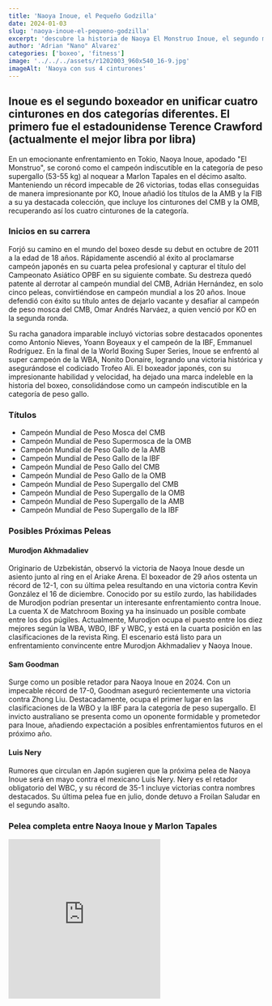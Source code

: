 ```yaml
---
title: 'Naoya Inoue, el Pequeño Godzilla'
date: 2024-01-03
slug: 'naoya-inoue-el-pequeno-godzilla'
excerpt: 'descubre la historia de Naoya El Monstruo Inoue, el segundo mejor boxeador libra por libra del momento'
author: 'Adrian "Nano" Alvarez'
categories: ['boxeo', 'fitness']
image: '../../../assets/r1202003_960x540_16-9.jpg'
imageAlt: 'Naoya con sus 4 cinturones'
---
```


## Inoue es el segundo boxeador en unificar cuatro cinturones en dos categorías diferentes. El primero fue el estadounidense Terence Crawford (actualmente el mejor libra por libra) ##

En un emocionante enfrentamiento en Tokio, Naoya Inoue, apodado "El Monstruo", se coronó como el campeón indiscutible en la categoría de peso supergallo (53-55 kg) al noquear a Marlon Tapales en el décimo asalto. Manteniendo un récord impecable de 26 victorias, todas ellas conseguidas de manera impresionante por KO, Inoue añadió los títulos de la AMB y la FIB a su ya destacada colección, que incluye los cinturones del CMB y la OMB, recuperando así los cuatro cinturones de la categoría.

### Inicios en su carrera ###

Forjó su camino en el mundo del boxeo desde su debut en octubre de 2011 a la edad de 18 años. Rápidamente ascendió al éxito al proclamarse campeón japonés en su cuarta pelea profesional y capturar el título del Campeonato Asiático OPBF en su siguiente combate. Su destreza quedó patente al derrotar al campeón mundial del CMB, Adrián Hernández, en solo cinco peleas, convirtiéndose en campeón mundial a los 20 años. Inoue defendió con éxito su título antes de dejarlo vacante y desafiar al campeón de peso mosca del CMB, Omar Andrés Narváez, a quien venció por KO en la segunda ronda.

Su racha ganadora imparable incluyó victorias sobre destacados oponentes como Antonio Nieves, Yoann Boyeaux y el campeón de la IBF, Emmanuel Rodríguez. En la final de la World Boxing Super Series, Inoue se enfrentó al super campeón de la WBA, Nonito Donaire, logrando una victoria histórica y asegurándose el codiciado Trofeo Ali. El boxeador japonés, con su impresionante habilidad y velocidad, ha dejado una marca indeleble en la historia del boxeo, consolidándose como un campeón indiscutible en la categoría de peso gallo.

### Títulos ###

- Campeón Mundial de Peso Mosca del CMB
- Campeón Mundial de Peso Supermosca de la OMB
- Campeón Mundial de Peso Gallo de la AMB
- Campeón Mundial de Peso Gallo de la IBF
- Campeón Mundial de Peso Gallo del CMB
- Campeón Mundial de Peso Gallo de la OMB
- Campeón Mundial de Peso Supergallo del CMB
- Campeón Mundial de Peso Supergallo de la OMB
- Campeón Mundial de Peso Supergallo de la AMB
- Campeón Mundial de Peso Supergallo de la IBF

### Posibles Próximas Peleas ###

#### Murodjon Akhmadaliev ####
Originario de Uzbekistán, observó la victoria de Naoya Inoue desde un asiento junto al ring en el Ariake Arena. El boxeador de 29 años ostenta un récord de 12-1, con su última pelea resultando en una victoria contra Kevin González el 16 de diciembre. Conocido por su estilo zurdo, las habilidades de Murodjon podrían presentar un interesante enfrentamiento contra Inoue. La cuenta X de Matchroom Boxing ya ha insinuado un posible combate entre los dos púgiles. Actualmente, Murodjon ocupa el puesto entre los diez mejores según la WBA, WBO, IBF y WBC, y está en la cuarta posición en las clasificaciones de la revista Ring. El escenario está listo para un enfrentamiento convincente entre Murodjon Akhmadaliev y Naoya Inoue.

#### Sam Goodman ####
Surge como un posible retador para Naoya Inoue en 2024. Con un impecable récord de 17-0, Goodman aseguró recientemente una victoria contra Zhong Liu. Destacadamente, ocupa el primer lugar en las clasificaciones de la WBO y la IBF para la categoría de peso supergallo. El invicto australiano se presenta como un oponente formidable y prometedor para Inoue, añadiendo expectación a posibles enfrentamientos futuros en el próximo año.

#### Luis Nery ####
Rumores que circulan en Japón sugieren que la próxima pelea de Naoya Inoue será en mayo contra el mexicano Luis Nery. Nery es el retador obligatorio del WBC, y su récord de 35-1 incluye victorias contra nombres destacados. Su última pelea fue en julio, donde detuvo a Froilan Saludar en el segundo asalto.

### Pelea completa entre Naoya Inoue y Marlon Tapales ###

<iframe height="315" src="https://www.youtube.com/embed/SdacGehHesM?si=__ALjvdJli-QEuy1" title="Pelea completa entre Naoya Inoue y Marlon Tapales" frameborder="0" allow="accelerometer; autoplay; clipboard-write; encrypted-media; gyroscope; picture-in-picture; web-share" allowfullscreen class='w-full'></iframe>

